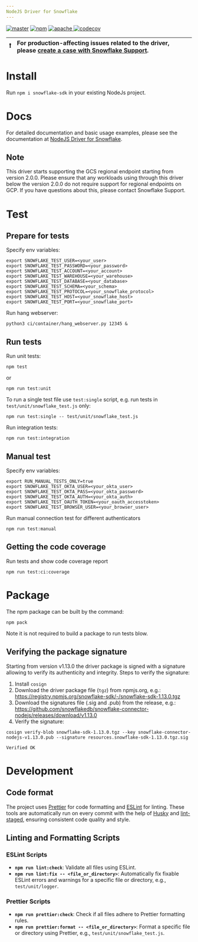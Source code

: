 ```yaml
---
NodeJS Driver for Snowflake
---
```


<p>
  <a href="https://github.com/snowflakedb/snowflake-connector-nodejs/actions?query=workflow%3A%22Build+and+Test%22+branch%3Amaster" target="_blank"><img src="https://github.com/snowflakedb/snowflake-connector-nodejs/workflows/Build%20and%20Test/badge.svg?branch=master" alt="master" /></a>
  <a href="https://www.npmjs.com/package/snowflake-sdk" target="_blank"><img src="https://img.shields.io/npm/v/snowflake-sdk.svg" alt="npm" /></a>
  <a href="http://www.apache.org/licenses/LICENSE-2.0.txt" target="_blank"><img src="http://img.shields.io/:license-Apache%202-brightgreen.svg" alt="apache" /> </a>
  <a href="https://codecov.io/gh/snowflakedb/snowflake-connector-nodejs" target="_blank"><img src="https://codecov.io/gh/snowflakedb/snowflake-connector-nodejs/branch/master/graph/badge.svg?token=QZMWDu35ds" alt="codecov" /></a>
</p>

| :exclamation: | For production-affecting issues related to the driver, please [create a case with Snowflake Support](https://community.snowflake.com/s/article/How-To-Submit-a-Support-Case-in-Snowflake-Lodge). |
| ------------- | :----------------------------------------------------------------------------------------------------------------------------------------------------------------------------------------------- |

# Install

Run `npm i snowflake-sdk` in your existing NodeJs project.

# Docs

For detailed documentation and basic usage examples, please see the documentation
at <a href="https://docs.snowflake.net/manuals/user-guide/nodejs-driver.html">NodeJS Driver for Snowflake</a>.

## Note

This driver starts supporting the GCS regional endpoint starting from version 2.0.0. Please ensure that any workloads using through this driver
below the version 2.0.0 do not require support for regional endpoints on GCP. If you have questions about this, please contact Snowflake Support.

# Test

## Prepare for tests

Specify env variables:

```
export SNOWFLAKE_TEST_USER=<your_user>
export SNOWFLAKE_TEST_PASSWORD=<your_password>
export SNOWFLAKE_TEST_ACCOUNT=<your_account>
export SNOWFLAKE_TEST_WAREHOUSE=<your_warehouse>
export SNOWFLAKE_TEST_DATABASE=<your_database>
export SNOWFLAKE_TEST_SCHEMA=<your_schema>
export SNOWFLAKE_TEST_PROTOCOL=<your_snowflake_protocol>
export SNOWFLAKE_TEST_HOST=<your_snowflake_host>
export SNOWFLAKE_TEST_PORT=<your_snowflake_port>
```

Run hang webserver:

```
python3 ci/container/hang_webserver.py 12345 &
```

## Run tests

Run unit tests:

```
npm test
```

or

```
npm run test:unit
```

To run a single test file use `test:single` script, e.g. run tests in `test/unit/snowflake_test.js` only:

```
npm run test:single -- test/unit/snowflake_test.js
```

Run integration tests:

```
npm run test:integration
```

## Manual test

Specify env variables:

```
export RUN_MANUAL_TESTS_ONLY=true
export SNOWFLAKE_TEST_OKTA_USER=<your_okta_user>
export SNOWFLAKE_TEST_OKTA_PASS=<your_okta_password>
export SNOWFLAKE_TEST_OKTA_AUTH=<your_okta_auth>
export SNOWFLAKE_TEST_OAUTH_TOKEN=<your_oauth_accesstoken>
export SNOWFLAKE_TEST_BROWSER_USER=<your_browser_user>
```

Run manual connection test for different authenticators

```
npm run test:manual
```

## Getting the code coverage

Run tests and show code coverage report

```
npm run test:ci:coverage
```

# Package

The npm package can be built by the command:

```
npm pack
```

Note it is not required to build a package to run tests blow.

## Verifying the package signature

Starting from version v1.13.0 the driver package is signed with a signature allowing to verify its authenticity and integrity.
Steps to verify the signature:

1. Install `cosign`
2. Download the driver package file (`tgz`) from npmjs.org, e.g.: https://registry.npmjs.org/snowflake-sdk/-/snowflake-sdk-1.13.0.tgz
3. Download the signatures file (.sig and .pub) from the release, e.g.: https://github.com/snowflakedb/snowflake-connector-nodejs/releases/download/v1.13.0
4. Verify the signature:

```shell
cosign verify-blob snowflake-sdk-1.13.0.tgz --key snowflake-connector-nodejs-v1.13.0.pub --signature resources.snowflake-sdk-1.13.0.tgz.sig

Verified OK
```

# Development

## Code format

The project uses [Prettier](https://github.com/prettier/prettier) for code formatting and [ESLint](https://github.com/eslint/eslint) for linting. These tools are automatically run on every commit with the help of [Husky](https://github.com/typicode/husky) and [lint-staged](https://github.com/okonet/lint-staged), ensuring consistent code quality and style.

## Linting and Formatting Scripts

### ESLint Scripts

- **`npm run lint:check`**: Validate all files using ESLint.
- **`npm run lint:fix -- <file_or_directory>`**: Automatically fix fixable ESLint errors and warnings for a specific file or directory, e.g., `test/unit/logger`.

### Prettier Scripts

- **`npm run prettier:check`**: Check if all files adhere to Prettier formatting rules.
- **`npm run prettier:format -- <file_or_directory>`**: Format a specific file or directory using Prettier, e.g., `test/unit/snowflake_test.js`.
